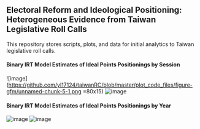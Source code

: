 ##  Electoral Reform and Ideological Positioning: Heterogeneous Evidence from Taiwan Legislative Roll Calls
This repository stores scripts, plots, and data for initial analytics to Taiwan legislative roll calls. 

#### Binary IRT Model Estimates of Ideal Points Positionings by Session
![image](https://github.com/yl17124/taiwanRC/blob/master/plot_code_files/figure-gfm/unnamed-chunk-5-1.png =80x15)
![image](https://github.com/yl17124/taiwanRC/blob/master/plot_code_files/figure-gfm/unnamed-chunk-6-1.png)

#### Binary IRT Model Estimates of Ideal Points Positionings by Year
![image](https://github.com/yl17124/taiwanRC/blob/master/plot_code_files/figure-gfm/unnamed-chunk-7-1.png)
![image](https://github.com/yl17124/taiwanRC/blob/master/plot_code_files/figure-gfm/unnamed-chunk-8-1.png)
